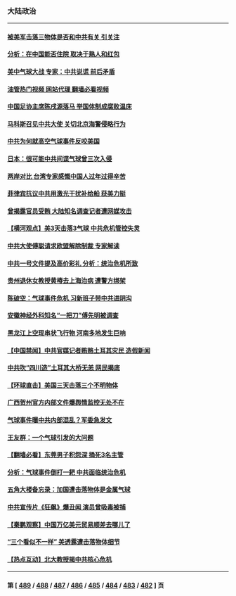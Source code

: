 ### 大陆政治
---
#### [被美军击落三物体是否和中共有关 引关注](../../pages/ncid277/n13929761.md?02150845) 
#### [分析：在中国能否住院 取决于熟人和红包](../../pages/ncid277/n13929811.md?02150845) 
#### [美中气球大战 专家：中共说谎 前后矛盾](../../pages/ncid277/n13929783.md?02150845) 
#### [油管热门视频 网站代理 翻墙必看视频](http://138.2.39.72:81/youtube.html?epic-marker?02150845)
#### [中国足协主席陈戌源落马 举国体制成腐败温床](../../pages/ncid277/n13929763.md?02150845) 
#### [马科斯召见中共大使 关切北京海警侵略行为](../../pages/ncid277/n13929756.md?02150845) 
#### [中共为何就高空气球事件反咬美国](../../pages/ncid277/n13929775.md?02150845) 
#### [日本：很可能中共间谍气球曾三次入侵](../../pages/ncid277/n13929753.md?02150845) 
#### [两岸对比 台湾专家感慨中国人过年过得辛苦](../../pages/ncid277/n13929455.md?02150845) 
#### [菲律宾抗议中共用激光干扰补给船 获美力挺](../../pages/ncid277/n13929657.md?02150845) 
#### [曾揭露官员受贿 大陆知名调查记者遭网媒攻击](../../pages/ncid277/n13929587.md?02150845) 
#### [【横河观点】美3天击落3气球 中共危机管控失灵](../../pages/ncid277/n13929694.md?02150845) 
#### [中共大使傅聪请求欧盟解除制裁 专家解读](../../pages/ncid277/n13929204.md?02150845) 
#### [中共一号文件提及高价彩礼 分析：统治危机所致](../../pages/ncid277/n13929501.md?02150845) 
#### [贵州退休女教授黄椿去上海治病 遭警方绑架](../../pages/ncid277/n13929546.md?02150845) 
#### [陈破空：气球事件危机 习新班子带中共进阴沟](../../pages/ncid277/n13929396.md?02150845) 
#### [安徽神经外科知名“一把刀”傅先明被调查](../../pages/ncid277/n13929537.md?02150845) 
#### [黑龙江上空现串状飞行物 河南多地发生巨响](../../pages/ncid277/n13929502.md?02150845) 
#### [【中国禁闻】中共官媒记者贿赂土耳其灾民 造假新闻](../../pages/ncid277/n13929198.md?02150845) 
#### [中共吹“四川造”土耳其大桥无恙 网民揭底](../../pages/ncid277/n13929457.md?02150845) 
#### [【环球直击】美国三天击落三个不明物体](../../pages/ncid277/n13929195.md?02150845) 
#### [广西贺州官方内部文件爆舆情监控无处不在](../../pages/ncid277/n13929391.md?02150845) 
#### [气球事件曝中共内部混乱？军委急发文](../../pages/ncid277/n13929343.md?02150845) 
#### [王友群：一个气球引发的大问题](../../pages/ncid277/n13929207.md?02150845) 
#### [【翻墙必看】东莞男子积怨深 捅死3名主管](../../pages/ncid277/n13929329.md?02150845) 
#### [分析：气球事件倒打一耙 中共面临统治危机](../../pages/ncid277/n13929035.md?02150845) 
#### [五角大楼备忘录：加国遭击落物体是金属气球](../../pages/ncid277/n13929225.md?02150845) 
#### [中共宣传片《狂飙》爆丑闻 演员曾吸毒被捕](../../pages/ncid277/n13929227.md?02150845) 
#### [【秦鹏观察】中国万亿美元贸易顺差去哪儿了](../../pages/ncid277/n13929231.md?02150845) 
#### [“三个看似不一样” 美透露遭击落物体细节](../../pages/ncid277/n13929144.md?02150845) 
#### [【热点互动】北大教授揭中共核心危机](../../pages/ncid277/n13929201.md?02150845) 

---
#### 第 [ [489](./489.md?02150845) / [488](./488.md?02150845) / [487](./487.md?02150845) / [486](./486.md?02150845) / [485](./485.md?02150845) / [484](./484.md?02150845) / [483](./483.md?02150845) / [482](./482.md?02150845) ] 页

